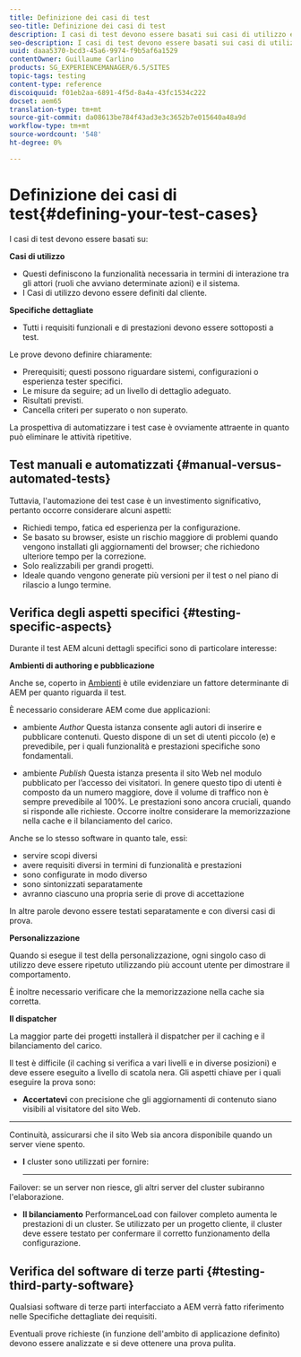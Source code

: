 ```yaml
---
title: Definizione dei casi di test
seo-title: Definizione dei casi di test
description: I casi di test devono essere basati sui casi di utilizzo e sulle specifiche dettagliate dei requisiti
seo-description: I casi di test devono essere basati sui casi di utilizzo e sulle specifiche dettagliate dei requisiti
uuid: daaa5370-bcd3-45a6-9974-f9b5af6a1529
contentOwner: Guillaume Carlino
products: SG_EXPERIENCEMANAGER/6.5/SITES
topic-tags: testing
content-type: reference
discoiquuid: f01eb2aa-6891-4f5d-8a4a-43fc1534c222
docset: aem65
translation-type: tm+mt
source-git-commit: da08613be784f43ad3e3c3652b7e015640a48a9d
workflow-type: tm+mt
source-wordcount: '548'
ht-degree: 0%

---
```



# Definizione dei casi di test{#defining-your-test-cases}

I casi di test devono essere basati su:

**Casi di utilizzo**

* Questi definiscono la funzionalità necessaria in termini di interazione tra gli attori (ruoli che avviano determinate azioni) e il sistema.
* I Casi di utilizzo devono essere definiti dal cliente.

**Specifiche dettagliate**

* Tutti i requisiti funzionali e di prestazioni devono essere sottoposti a test.

Le prove devono definire chiaramente:

* Prerequisiti; questi possono riguardare sistemi, configurazioni o esperienza tester specifici.
* Le misure da seguire; ad un livello di dettaglio adeguato.
* Risultati previsti.
* Cancella criteri per superato o non superato.

La prospettiva di automatizzare i test case è ovviamente attraente in quanto può eliminare le attività ripetitive.

## Test manuali e automatizzati {#manual-versus-automated-tests}

Tuttavia, l&#39;automazione dei test case è un investimento significativo, pertanto occorre considerare alcuni aspetti:

* Richiedi tempo, fatica ed esperienza per la configurazione.
* Se basato su browser, esiste un rischio maggiore di problemi quando vengono installati gli aggiornamenti del browser; che richiedono ulteriore tempo per la correzione.
* Solo realizzabili per grandi progetti.
* Ideale quando vengono generate più versioni per il test o nel piano di rilascio a lungo termine.

## Verifica degli aspetti specifici {#testing-specific-aspects}

Durante il test AEM alcuni dettagli specifici sono di particolare interesse:

**Ambienti di authoring e pubblicazione**

Anche se, coperto in [Ambienti](/help/sites-developing/the-basics.md#environments) è utile evidenziare un fattore determinante di AEM per quanto riguarda il test.

È necessario considerare AEM come due applicazioni:

* ambiente *Author*
Questa istanza consente agli autori di inserire e pubblicare contenuti.
Questo dispone di un set di utenti piccolo (e) e prevedibile, per i quali funzionalità e prestazioni specifiche sono fondamentali.

* ambiente *Publish*
Questa istanza presenta il sito Web nel modulo pubblicato per l’accesso dei visitatori.
In genere questo tipo di utenti è composto da un numero maggiore, dove il volume di traffico non è sempre prevedibile al 100%. Le prestazioni sono ancora cruciali, quando si risponde alle richieste. Occorre inoltre considerare la memorizzazione nella cache e il bilanciamento del carico.

Anche se lo stesso software in quanto tale, essi:

* servire scopi diversi
* avere requisiti diversi in termini di funzionalità e prestazioni
* sono configurate in modo diverso
* sono sintonizzati separatamente
* avranno ciascuno una propria serie di prove di accettazione

In altre parole devono essere testati separatamente e con diversi casi di prova.

**Personalizzazione**

Quando si esegue il test della personalizzazione, ogni singolo caso di utilizzo deve essere ripetuto utilizzando più account utente per dimostrare il comportamento.

È inoltre necessario verificare che la memorizzazione nella cache sia corretta.

**Il dispatcher**

La maggior parte dei progetti installerà il dispatcher per il caching e il bilanciamento del carico.

Il test è difficile (il caching si verifica a vari livelli e in diverse posizioni) e deve essere eseguito a livello di scatola nera. Gli aspetti chiave per i quali eseguire la prova sono:

* **Accertatevi**
con precisione che gli aggiornamenti di contenuto siano visibili al visitatore del sito Web.

* ****
Continuità, assicurarsi che il sito Web sia ancora disponibile quando un server viene spento.

* **I**
cluster sono utilizzati per fornire:

   * ****
Failover: se un server non riesce, gli altri server del cluster subiranno l&#39;elaborazione.

   * **Il bilanciamento**
PerformanceLoad con failover completo aumenta le prestazioni di un cluster.
Se utilizzato per un progetto cliente, il cluster deve essere testato per confermare il corretto funzionamento della configurazione.

## Verifica del software di terze parti {#testing-third-party-software}

Qualsiasi software di terze parti interfacciato a AEM verrà fatto riferimento nelle Specifiche dettagliate dei requisiti.

Eventuali prove richieste (in funzione dell&#39;ambito di applicazione definito) devono essere analizzate e si deve ottenere una prova pulita.
